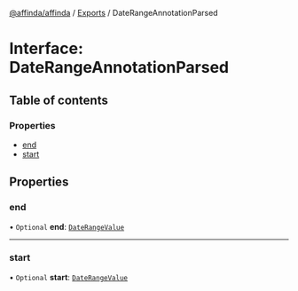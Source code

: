 [@affinda/affinda](../README.md) / [Exports](../modules.md) / DateRangeAnnotationParsed

# Interface: DateRangeAnnotationParsed

## Table of contents

### Properties

- [end](DateRangeAnnotationParsed.md#end)
- [start](DateRangeAnnotationParsed.md#start)

## Properties

### end

• `Optional` **end**: [`DateRangeValue`](DateRangeValue.md)

___

### start

• `Optional` **start**: [`DateRangeValue`](DateRangeValue.md)
